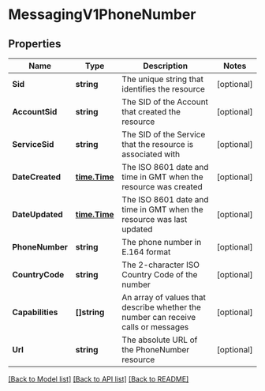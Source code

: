 # MessagingV1PhoneNumber

## Properties

Name | Type | Description | Notes
------------ | ------------- | ------------- | -------------
**Sid** | **string** | The unique string that identifies the resource |[optional] 
**AccountSid** | **string** | The SID of the Account that created the resource |[optional] 
**ServiceSid** | **string** | The SID of the Service that the resource is associated with |[optional] 
**DateCreated** | [**time.Time**](time.Time.md) | The ISO 8601 date and time in GMT when the resource was created |[optional] 
**DateUpdated** | [**time.Time**](time.Time.md) | The ISO 8601 date and time in GMT when the resource was last updated |[optional] 
**PhoneNumber** | **string** | The phone number in E.164 format |[optional] 
**CountryCode** | **string** | The 2-character ISO Country Code of the number |[optional] 
**Capabilities** | **[]string** | An array of values that describe whether the number can receive calls or messages |[optional] 
**Url** | **string** | The absolute URL of the PhoneNumber resource |[optional] 

[[Back to Model list]](../README.md#documentation-for-models) [[Back to API list]](../README.md#documentation-for-api-endpoints) [[Back to README]](../README.md)


